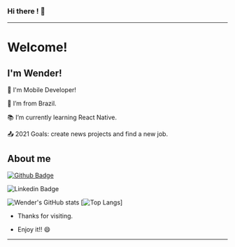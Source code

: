 ### Hi there ! 👋

----------------------------------------------------------------------------

# Welcome!

 

## I'm Wender!

 

📱 I'm Mobile Developer!

:house_with_garden: I’m from Brazil.

:books: I’m currently learning React Native.

:outbox_tray: 2021 Goals: create news projects and find a new job.

 

## About me

[![Github Badge](https://img.shields.io/badge/-Github-000?style=flat-square&logo=Github&logoColor=white&link=LINK_GIT)](https://github.com/wenblack/wenblack/)



![Linkedin Badge](https://img.shields.io/badge/-LinkedIn-blue?style=flat-square&logo=Linkedin&logoColor=white&link= (https://www.linkedin.com/in/wender-jose-santos-4b1473217))

![Wender's GitHub stats](https://github-readme-stats.vercel.app/api?username=wenblack&show_icons=true&theme=dark)  [![Top Langs](https://github-readme-stats.vercel.app/api/top-langs/?username=wenblack&layout=compact&theme=dark)]


- Thanks for visiting.

- Enjoy it!! 😄

----------------------------------------------------------------------------------
